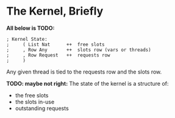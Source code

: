 # The Kernel, Briefly

**All below is TODO:**

```sire
; Kernel State:
;     ( List Nat      ++  free slots
;     , Row Any       ++  slots row (vars or threads)
;     , Row Request   ++  requests row
;     )
```

Any given thread is tied to the requests row and the slots row.

**TODO: maybe not right:**
The state of the kernel is a structure of:
- the free slots
- the slots in-use
- outstanding requests
